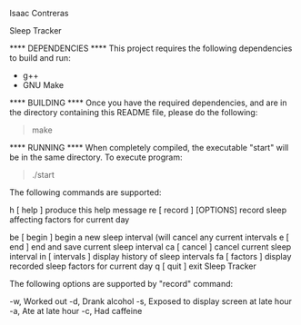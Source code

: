 Isaac Contreras

Sleep Tracker

**** DEPENDENCIES ****
This project requires the following dependencies to build and run:
- g++
- GNU Make

**** BUILDING ****
Once you have the required dependencies, and are in the directory
containing this README file, please do the following:
> make

**** RUNNING ****
When completely compiled, the executable "start" will be in the
same directory. To execute program:
> ./start

The following commands are supported:
  
  h [ help ]		produce this help message
  re [ record ]	[OPTIONS]	record sleep affecting factors for current day
       	      		
  be [ begin ]		begin a new sleep interval (will cancel any current intervals
  e [ end ] 		end and save current sleep interval
  ca [ cancel ]		cancel current sleep interval
  in [ intervals ]	display history of sleep intervals
  fa [ factors ] 	display recorded sleep factors for current day
  q [ quit ]	 	exit Sleep Tracker

The following options are supported by "record" command:

  -w, Worked out
  -d, Drank alcohol
  -s, Exposed to display screen at late hour
  -a, Ate at late hour
  -c, Had caffeine